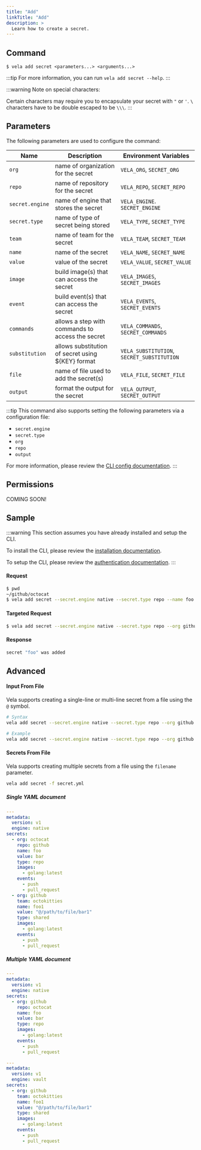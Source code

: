 ```yaml
---
title: "Add"
linkTitle: "Add"
description: >
  Learn how to create a secret.
---
```


## Command

```
$ vela add secret <parameters...> <arguments...>
```

:::tip
For more information, you can run `vela add secret --help`.
:::

:::warning
Note on special characters:

Certain characters may require you to encapsulate your secret with `"` or `'`.
`\` characters have to be double escaped to be `\\\`.
:::

## Parameters

The following parameters are used to configure the command:

| Name            | Description                                       | Environment Variables                      |
| --------------- | ------------------------------------------------  | ----------------------------------------- |
| `org`           | name of organization for the secret               | `VELA_ORG`, `SECRET_ORG`                   |
| `repo`          | name of repository for the secret                 | `VELA_REPO`, `SECRET_REPO`                 |
| `secret.engine` | name of engine that stores the secret             | `VELA_ENGINE`. `SECRET_ENGINE`             |
| `secret.type`   | name of type of secret being stored               | `VELA_TYPE`, `SECRET_TYPE`                 |
| `team`          | name of team for the secret                       | `VELA_TEAM`, `SECRET_TEAM`                 |
| `name`          | name of the secret                                | `VELA_NAME`, `SECRET_NAME`                 |
| `value`         | value of the secret                               | `VELA_VALUE`, `SECRET_VALUE`               |
| `image`         | build image(s) that can access the secret         | `VELA_IMAGES`, `SECRET_IMAGES`             |
| `event`         | build event(s) that can access the secret         | `VELA_EVENTS`, `SECRET_EVENTS`             |
| `commands`      | allows a step with commands to access the secret  | `VELA_COMMANDS`, `SECRET_COMMANDS`         |
| `substitution`  | allows substitution of secret using ${KEY} format | `VELA_SUBSTITUTION`, `SECRET_SUBSTITUTION` |
| `file`          | name of file used to add the secret(s)            | `VELA_FILE`, `SECRET_FILE`                 |
| `output`        | format the output for the secret                  | `VELA_OUTPUT`, `SECRET_OUTPUT`             |

:::tip
This command also supports setting the following parameters via a configuration file:

- `secret.engine`
- `secret.type`
- `org`
- `repo`
- `output`

For more information, please review the [CLI config documentation](/docs/reference/cli/config/).
:::

## Permissions

COMING SOON!

## Sample

:::warning
This section assumes you have already installed and setup the CLI.

To install the CLI, please review the [installation documentation](/docs/reference/cli/install.md).

To setup the CLI, please review the [authentication documentation](/docs/reference/cli/authentication/).
:::

#### Request

```sh
$ pwd
~/github/octocat
$ vela add secret --secret.engine native --secret.type repo --name foo --value bar
```

#### Targeted Request

```sh
$ vela add secret --secret.engine native --secret.type repo --org github --repo octocat --name foo --value bar
```

#### Response

```sh
secret "foo" was added
```

## Advanced

#### Input From File

Vela supports creating a single-line or multi-line secret from a file using the `@` symbol.

```sh
# Syntax
vela add secret --secret.engine native --secret.type repo --org github --repo octocat --name foo --value @/path/to/file

# Example
vela add secret --secret.engine native --secret.type repo --org github --repo octocat --name foo --value @$HOME/tmp/secret.txt
```

#### Secrets From File

Vela supports creating multiple secrets from a file using the `filename` parameter.

```sh
vela add secret -f secret.yml
```

##### Single YAML document

```yaml
---
metadata:
  version: v1
  engine: native
secrets:
  - org: octocat
    repo: github
    name: foo
    value: bar
    type: repo
    images:
      - golang:latest
    events:
      - push
      - pull_request
  - org: github
    team: octokitties
    name: foo1
    value: "@/path/to/file/bar1"
    type: shared
    images:
      - golang:latest
    events:
      - push
      - pull_request
```

##### Multiple YAML document

```yaml
---
metadata:
  version: v1
  engine: native
secrets:
  - org: github
    repo: octocat
    name: foo
    value: bar
    type: repo
    images:
      - golang:latest
    events:
      - push
      - pull_request

---
metadata:
  version: v1
  engine: vault
secrets:
  - org: github
    team: octokitties
    name: foo1
    value: "@/path/to/file/bar1"
    type: shared
    images:
      - golang:latest
    events:
      - push
      - pull_request
```
